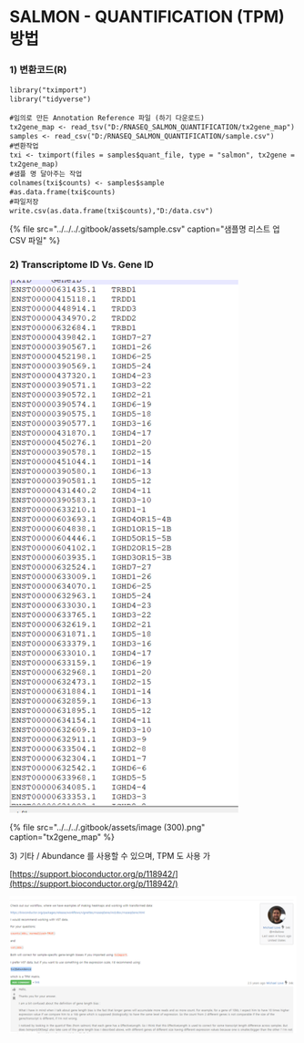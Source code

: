 # SALMON - QUANTIFICATION \(TPM\)방법

### 1\) 변환코드\(R\)

```text
library("tximport")
library("tidyverse")

#임의로 만든 Annotation Reference 파일 (하기 다운로드)
tx2gene_map <- read_tsv("D:/RNASEQ_SALMON_QUANTIFICATION/tx2gene_map")
samples <- read_csv("D:/RNASEQ_SALMON_QUANTIFICATION/sample.csv")
#변환작업
txi <- tximport(files = samples$quant_file, type = "salmon", tx2gene = tx2gene_map)
#샘플 명 달아주는 작업
colnames(txi$counts) <- samples$sample
#as.data.frame(txi$counts)
#파일저장
write.csv(as.data.frame(txi$counts),"D:/data.csv")
```

{% file src="../../../.gitbook/assets/sample.csv" caption="샘플명 리스트 업 CSV 파일" %}

### 2\) Transcriptome ID Vs. Gene ID

![](../../../.gitbook/assets/image%20%28300%29.png)

{% file src="../../../.gitbook/assets/image \(300\).png" caption="tx2gene\_map" %}

3\) 기타 / Abundance 를 사용할 수 있으며, TPM 도 사용 가

[https://support.bioconductor.org/p/118942/](https://support.bioconductor.org/p/118942/)

![](../../../.gitbook/assets/image%20%28299%29.png)

